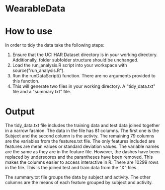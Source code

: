 WearableData
============


# How to use
In order to tidy the data take the following steps:
1. Ensure that the UCI HAR Dataset directory is in your working directory. Additionally, folder subfolder structure should be unchanged.
2. Load the run_analysis.R script into your workspace with source("run_analysis.R").
3. Run the runDataScript() function. There are no arguments provided to this function.
4. This will generate two files in your working directory. A "tidy_data.txt" file and a "summary.txt" file.

# Output

The tidy_data.txt file includes the training data and test data joined together in a narrow fashion. The data in the file has 81 columns. The first one is the Subject and the second column is the activty. The remaining 79 columns are the variables from the features.txt file. The only features included are features are mean values or standard deviation values. The variable names are the same as they are in the feature file. However, the dashes have been replaced by underscores and the parantheses have been removed. This makes the columns easier to access interactive in R. There are 10299 rows in the file. This is the joined test and train data from the "X" files.

The summary.txt file groups the data by subject and activity. The other columns are the means of each feature grouped by subject and activity.